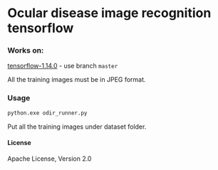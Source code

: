 # Ocular disease image recognition tensorflow

### Works on:
[tensorflow-1.14.0](https://github.com/tensorflow/tensorflow/releases/tag/v1.14.0) - use branch `master`

All the training images must be in JPEG format.

### Usage

```cmd
python.exe odir_runner.py
```

Put all the training images under dataset folder.

#### License
Apache License, Version 2.0
